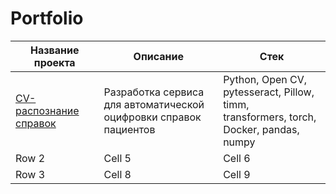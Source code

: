 # Portfolio

|  Название проекта | Описание | Стек |
|----------|----------|----------|
| [CV-распознание справок](https://github.com/tupperq/TableExtractor)   |Разработка сервиса для автоматической <br> оцифровки справок пациентов  | Python, Open CV, pytesseract, Pillow, timm,  <br> transformers, torch, Docker, pandas, numpy|
| Row 2    | Cell 5   | Cell 6   |
| Row 3    | Cell 8   | Cell 9   |
